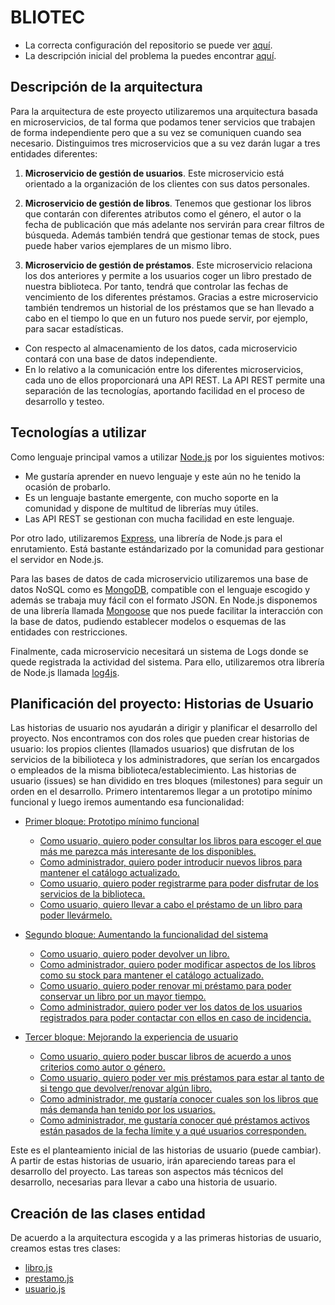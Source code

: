 # BLIOTEC

- La correcta configuración del repositorio se puede ver [aquí](./doc/git_config.md).
- La descripción inicial del problema la puedes encontrar [aquí](./doc/descripcion.md).

## Descripción de la arquitectura

Para la arquitectura de este proyecto utilizaremos una arquitectura basada en microservicios, de tal forma que podamos tener servicios que trabajen de forma independiente pero que a su vez se comuniquen cuando sea necesario. Distinguimos tres microservicios que a su vez darán lugar a tres entidades diferentes:

1. **Microservicio de gestión de usuarios**. Este microservicio está orientado a la organización de los clientes con sus datos personales.

2. **Microservicio de gestión de libros**. Tenemos que gestionar los libros que contarán con diferentes atributos como el género, el autor o la fecha de publicación que más adelante nos servirán para crear filtros de búsqueda. Además también tendrá que gestionar temas de stock, pues puede haber varios ejemplares de un mismo libro.

3. **Microservicio de gestión de préstamos**. Este microservicio relaciona los dos anteriores y permite a los usuarios coger un libro prestado de nuestra biblioteca. Por tanto, tendrá que controlar las fechas de vencimiento de los diferentes préstamos. Gracias a estre microservicio también tendremos un historial de los préstamos que se han llevado a cabo en el tiempo lo que en un futuro nos puede servir, por ejemplo, para sacar estadísticas.

- Con respecto al almacenamiento de los datos, cada microservicio contará con una base de datos independiente.
- En lo relativo a la comunicación entre los diferentes microservicios, cada uno de ellos proporcionará una API REST. La API REST permite una separación de las tecnologías, aportando facilidad en el proceso de desarrollo y testeo.

## Tecnologías a utilizar

Como lenguaje principal vamos a utilizar [Node.js](https://nodejs.org/es/) por los siguientes motivos:
- Me gustaría aprender en nuevo lenguaje y este aún no he tenido la ocasión de probarlo.
- Es un lenguaje bastante emergente, con mucho soporte en la comunidad y dispone de multitud de librerías muy útiles.
- Las API REST se gestionan con mucha facilidad en este lenguaje.

Por otro lado, utilizaremos [Express](https://expressjs.com/es/), una librería de Node.js para el enrutamiento. Está bastante estándarizado por la comunidad para gestionar el servidor en Node.js.

Para las bases de datos de cada microservicio utilizaremos una base de datos NoSQL como es [MongoDB](https://www.mongodb.com/es), compatible con el lenguaje escogido y además se trabaja muy fácil con el formato JSON. En Node.js disponemos de una librería llamada [Mongoose](https://mongoosejs.com/) que nos puede facilitar la interacción con la base de datos, pudiendo establecer modelos o esquemas de las entidades con restricciones.

Finalmente, cada microservicio necesitará un sistema de Logs donde se quede registrada la actividad del sistema. Para ello, utilizaremos otra librería de Node.js llamada [log4js](https://www.npmjs.com/package/log4js).

## Planificación del proyecto: Historias de Usuario

Las historias de usuario nos ayudarán a dirigir y planificar el desarrollo del proyecto. Nos encontramos con dos roles que pueden crear historias de usuario: los propios clientes (llamados usuarios) que disfrutan de los servicios de la bibilioteca y los administradores, que serían los encargados o empleados de la misma biblioteca/establecimiento. Las historias de usuario (issues) se han dividido en tres bloques (milestones) para seguir un orden en el desarrollo. Primero intentaremos llegar a un prototipo mínimo funcional y luego iremos aumentando esa funcionalidad:

- [Primer bloque: Prototipo mínimo funcional](https://github.com/fer227/BLIOTEC/milestone/3)
	- [Como usuario, quiero poder consultar los libros para escoger el que más me parezca más interesante de los disponibles.](https://github.com/fer227/BLIOTEC/issues/7)
	- [Como administrador, quiero poder introducir nuevos libros para mantener el catálogo actualizado.](https://github.com/fer227/BLIOTEC/issues/8)
	- [Como usuario, quiero poder registrarme para poder disfrutar de los servicios de la biblioteca.](https://github.com/fer227/BLIOTEC/issues/9)
	- [Como usuario, quiero llevar a cabo el préstamo de un libro para poder llevármelo.](https://github.com/fer227/BLIOTEC/issues/10)

- [Segundo bloque: Aumentando la funcionalidad del sistema](https://github.com/fer227/BLIOTEC/milestone/4)
	- [Como usuario, quiero poder devolver un libro.](https://github.com/fer227/BLIOTEC/issues/11)
	- [Como administrador, quiero poder modificar aspectos de los libros como su stock para mantener el catálogo actualizado.](https://github.com/fer227/BLIOTEC/issues/12)
	- [Como usuario, quiero poder renovar mi préstamo para poder conservar un libro por un mayor tiempo.](https://github.com/fer227/BLIOTEC/issues/13)
	- [Como administrador, quiero poder ver los datos de los usuarios registrados para poder contactar con ellos en caso de incidencia.](https://github.com/fer227/BLIOTEC/issues/14)

- [Tercer bloque: Mejorando la experiencia de usuario](https://github.com/fer227/BLIOTEC/milestone/5)
	- [Como usuario, quiero poder buscar libros de acuerdo a unos criterios como autor o género.](https://github.com/fer227/BLIOTEC/issues/15)
	- [Como usuario, quiero poder ver mis préstamos para estar al tanto de si tengo que devolver/renovar algún libro.](https://github.com/fer227/BLIOTEC/issues/16)
	- [Como administrador, me gustaría conocer cuales son los libros que más demanda han tenido por los usuarios.](https://github.com/fer227/BLIOTEC/issues/17)
	- [Como administrador, me gustaría conocer qué préstamos activos están pasados de la fecha límite y a qué usuarios corresponden.](https://github.com/fer227/BLIOTEC/issues/18)

Este es el planteamiento inicial de las historias de usuario (puede cambiar). A partir de estas historias de usuario, irán apareciendo tareas para el desarrollo del proyecto. Las tareas son aspectos más técnicos del desarrollo, necesarias para llevar a cabo una historia de usuario.

## Creación de las clases entidad

De acuerdo a la arquitectura escogida y a las primeras historias de usuario, creamos estas tres clases:

- [libro.js](https://github.com/fer227/BLIOTEC/blob/main/src/libros/libro.js)
- [prestamo.js](https://github.com/fer227/BLIOTEC/blob/main/src/prestamos/prestamo.js)
- [usuario.js](https://github.com/fer227/BLIOTEC/blob/main/src/usuarios/usuario.js)
